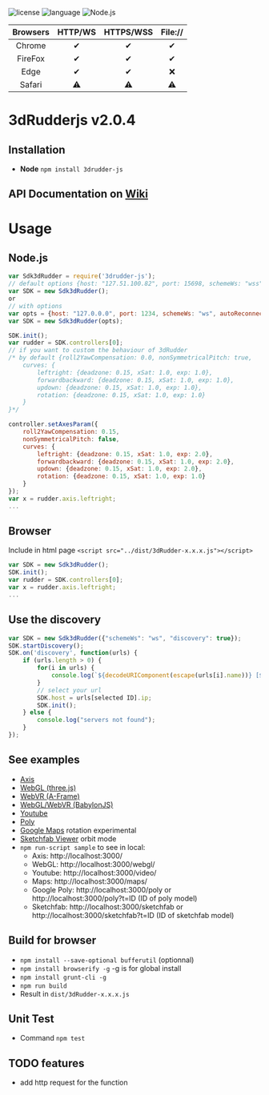 ![license](https://img.shields.io/github/license/mashape/apistatus.svg)
![language](https://img.shields.io/badge/Language-javascript-green.svg) 
![Node.js](https://img.shields.io/badge/Node.js-v8.9.1-green.svg)

|      Browsers     | HTTP/WS  | HTTPS/WSS  | File://  |
|:--------------:|:--------:|:--------:|:--------:|
|   Chrome   |    ✔     |    ✔     |    ✔     |
|   FireFox  |    ✔     |    ✔    |    ✔     |
|   Edge   |    ✔     |    ✔    |    :x:     |
|   Safari   |    :warning:     |    :warning:     |    :warning:     |

# 3dRudderjs v2.0.4

## Installation

* **Node** ```npm install 3drudder-js```

## API Documentation on [Wiki](https://github.com/3DRudder/3dRudder-js/wiki/API-doc)

# Usage

## Node.js

```javascript
var Sdk3dRudder = require('3drudder-js');
// default options {host: "127.51.100.82", port: 15698, schemeWs: "wss", autoReconnect: true, autoReconnectInterval: 500 /*ms*/};
var SDK = new Sdk3dRudder(); 
or
// with options
var opts = {host: "127.0.0.0", port: 1234, schemeWs: "ws", autoReconnect: false, autoReconnectInterval: 1000 /*1 sec*/};
var SDK = new Sdk3dRudder(opts);

SDK.init();
var rudder = SDK.controllers[0];
// if you want to custom the behaviour of 3dRudder
/* by default {roll2YawCompensation: 0.0, nonSymmetricalPitch: true,
    curves: {
        leftright: {deadzone: 0.15, xSat: 1.0, exp: 1.0},
        forwardbackward: {deadzone: 0.15, xSat: 1.0, exp: 1.0},					
        updown: {deadzone: 0.15, xSat: 1.0, exp: 1.0},
        rotation: {deadzone: 0.15, xSat: 1.0, exp: 1.0}
    }
}*/

controller.setAxesParam({
    roll2YawCompensation: 0.15,
    nonSymmetricalPitch: false,
    curves: {
        leftright: {deadzone: 0.15, xSat: 1.0, exp: 2.0},
        forwardbackward: {deadzone: 0.15, xSat: 1.0, exp: 2.0},					
        updown: {deadzone: 0.15, xSat: 1.0, exp: 2.0},
        rotation: {deadzone: 0.15, xSat: 1.0, exp: 1.0}
    }
});
var x = rudder.axis.leftright;
...
```

## Browser

Include in html page ```<script src="../dist/3dRudder-x.x.x.js"></script>```

```javascript
var SDK = new Sdk3dRudder();
SDK.init();
var rudder = SDK.controllers[0];
var x = rudder.axis.leftright;
...
```

## Use the discovery

```javascript
var SDK = new Sdk3dRudder({"schemeWs": "ws", "discovery": true});
SDK.startDiscovery();
SDK.on('discovery', function(urls) {    
    if (urls.length > 0) {
        for(i in urls) {
            console.log(`${decodeURIComponent(escape(urls[i].name))} [${urls[i].ip }]`);
        }
        // select your url
        SDK.host = urls[selected ID].ip;
        SDK.init();
    } else {
        console.log("servers not found");
    }    
});
```


## See examples

* [Axis](/examples/axis.html)  
* [WebGL (three.js)](/examples/webgl.html)
* [WebVR (A-Frame)](https://3drudder.github.io/aframe-3dRudder/)
* [WebGL/WebVR (BabylonJS)](https://3drudder.github.io/babylonjs-3dRudder/)
* [Youtube](/examples/video.html)
* [Poly](/examples/poly.html)
* [Google Maps](/examples/maps.html) rotation experimental
* [Sketchfab Viewer](/examples/sketchfab.html) orbit mode
* ```npm run-script sample``` to see in local:
  * Axis: http://localhost:3000/
  * WebGL: http://localhost:3000/webgl/
  * Youtube: http://localhost:3000/video/
  * Maps: http://localhost:3000/maps/ 
  * Google Poly: http://localhost:3000/poly or http://localhost:3000/poly?t=ID (ID of poly model)
  * Sketchfab: http://localhost:3000/sketchfab or http://localhost:3000/sketchfab?t=ID (ID of sketchfab model)

## Build for browser

* ```npm install --save-optional bufferutil``` (optionnal)
* ```npm install browserify -g``` -g is for global install
* ```npm install grunt-cli -g```
* ```npm run build```
* Result in ```dist/3dRudder-x.x.x.js```

## Unit Test

* Command ```npm test```

## TODO features

* add http request for the function
